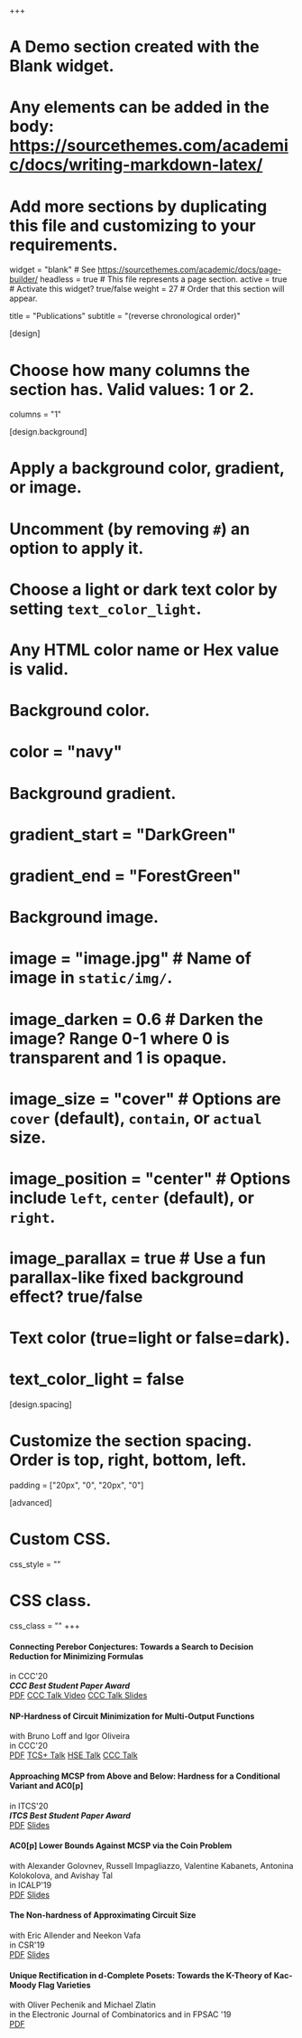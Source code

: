 +++
# A Demo section created with the Blank widget.
# Any elements can be added in the body: https://sourcethemes.com/academic/docs/writing-markdown-latex/
# Add more sections by duplicating this file and customizing to your requirements.

widget = "blank"  # See https://sourcethemes.com/academic/docs/page-builder/
headless = true  # This file represents a page section.
active = true  # Activate this widget? true/false
weight = 27  # Order that this section will appear.

title = "Publications"
subtitle = "(reverse chronological order)"

[design]
  # Choose how many columns the section has. Valid values: 1 or 2.
  columns = "1"

[design.background]
  # Apply a background color, gradient, or image.
  #   Uncomment (by removing `#`) an option to apply it.
  #   Choose a light or dark text color by setting `text_color_light`.
  #   Any HTML color name or Hex value is valid.

  # Background color.
  # color = "navy"
  
  # Background gradient.
  # gradient_start = "DarkGreen"
  # gradient_end = "ForestGreen"
  
  # Background image.
  # image = "image.jpg"  # Name of image in `static/img/`.
  # image_darken = 0.6  # Darken the image? Range 0-1 where 0 is transparent and 1 is opaque.
  # image_size = "cover"  #  Options are `cover` (default), `contain`, or `actual` size.
  # image_position = "center"  # Options include `left`, `center` (default), or `right`.
  # image_parallax = true  # Use a fun parallax-like fixed background effect? true/false
  
  # Text color (true=light or false=dark).
  # text_color_light = false

[design.spacing]
  # Customize the section spacing. Order is top, right, bottom, left.
  padding = ["20px", "0", "20px", "0"]

[advanced]
 # Custom CSS. 
 css_style = ""
 
 # CSS class.
 css_class = ""
+++

#### Connecting Perebor Conjectures: Towards a Search to Decision Reduction for Minimizing Formulas
in CCC'20   
**_CCC Best Student Paper Award_**<br/>
<a class="btn btn-outline-primary my-1 mr-1" href="https://drops.dagstuhl.de/opus/volltexte/2020/12583/">PDF</a>
<a class="btn btn-outline-primary my-1 mr-1" href="https://drops.dagstuhl.de/opus/volltexte/2020/12583/">CCC Talk Video</a>
<a class="btn btn-outline-primary my-1 mr-1" href="https://drops.dagstuhl.de/opus/volltexte/2020/12583/">CCC Talk Slides</a>


#### NP-Hardness of Circuit Minimization for Multi-Output Functions
with Bruno Loff and Igor Oliveira <br/>
in CCC'20 <br/>
<a class="btn btn-outline-primary my-1 mr-1" href=".">PDF</a>
<a class="btn btn-outline-primary my-1 mr-1" href=".">TCS+ Talk</a>
<a class="btn btn-outline-primary my-1 mr-1" href=".">HSE Talk</a>
<a class="btn btn-outline-primary my-1 mr-1" href=".">CCC Talk</a>

#### Approaching MCSP from Above and Below: Hardness for a Conditional Variant and AC0[p]
in ITCS'20    
**_ITCS Best Student Paper Award_**<br/>
<a class="btn btn-outline-primary my-1 mr-1" href=".">PDF</a>
<a class="btn btn-outline-primary my-1 mr-1" href=".">Slides</a>

#### AC0[p] Lower Bounds Against MCSP via the Coin Problem
with Alexander Golovnev, Russell Impagliazzo, Valentine Kabanets, Antonina Kolokolova, and Avishay Tal<br/>
in ICALP'19<br/>
<a class="btn btn-outline-primary my-1 mr-1" href=".">PDF</a>
<a class="btn btn-outline-primary my-1 mr-1" href=".">Slides</a>

#### The Non-hardness of Approximating Circuit Size
with Eric Allender and Neekon Vafa<br/>
in CSR'19<br/>
<a class="btn btn-outline-primary my-1 mr-1" href=".">PDF</a>
<a class="btn btn-outline-primary my-1 mr-1" href=".">Slides</a>

#### Unique Rectification in d-Complete Posets: Towards the K-Theory of Kac-Moody Flag Varieties
with Oliver Pechenik and Michael Zlatin <br/>
in the Electronic Journal of Combinatorics and in FPSAC '19 <br/>
<a class="btn btn-outline-primary my-1 mr-1" href=".">PDF</a>
